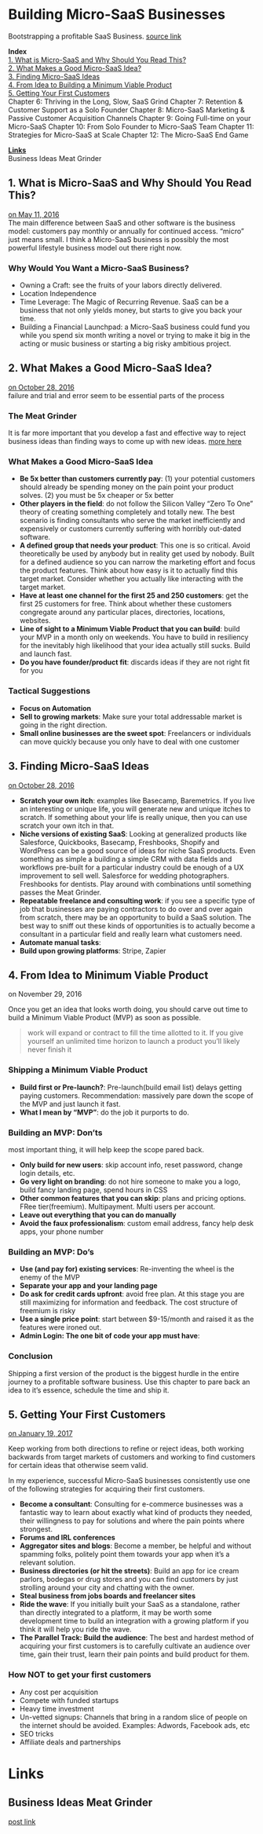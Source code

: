 # Building Micro-SaaS Businesses
Bootstrapping a profitable SaaS Business.
[source link](https://tylertringas.com/micro-saas-ebook/)

**Index**  
[1. What is Micro-SaaS and Why Should You Read This?](#1-what-is-micro-saas-and-why-should-you-read-this)  
[2. What Makes a Good Micro-SaaS Idea?](#2-what-makes-a-good-micro-saas-idea)  
[3. Finding Micro-SaaS Ideas](#3-finding-micro-saas-ideas)  
[4. From Idea to Building a Minimum Viable Product](#4-from-idea-to-minimum-viable-product)  
[5. Getting Your First Customers](#5-getting-your-first-customers)  
Chapter 6: Thriving in the Long, Slow, SaaS Grind
Chapter 7: Retention & Customer Support as a Solo Founder
Chapter 8: Micro-SaaS Marketing & Passive Customer Acquisition Channels
Chapter 9: Going Full-time on your Micro-SaaS
Chapter 10: From Solo Founder to Micro-SaaS Team
Chapter 11: Strategies for Micro-SaaS at Scale
Chapter 12: The Micro-SaaS End Game

[**Links**](#links)  
Business Ideas Meat Grinder

## 1. What is Micro-SaaS and Why Should You Read This?
[on May 11, 2016](https://tylertringas.com/1-what-is-micro-saas/)  
The main difference between SaaS and other software is the business model: customers pay monthly or annually for continued access. “micro” just means small.
I think a Micro-SaaS business is possibly the most powerful lifestyle business model out there right now. 

### Why Would You Want a Micro-SaaS Business?
- Owning a Craft: see the fruits of your labors directly delivered. 
- Location Independence
- Time Leverage: The Magic of Recurring Revenue. SaaS can be a business that not only yields money, but starts to give you back your time.
- Building a Financial Launchpad: a Micro-SaaS business could fund you while you spend six month writing a novel or trying to make it big in the acting or music business or starting a big risky ambitious project.

## 2. What Makes a Good Micro-SaaS Idea?
[on October 28, 2016](https://tylertringas.com/good-micro-saas-ideas/)  
failure and trial and error seem to be essential parts of the process

### The Meat Grinder
It is far more important that you develop a fast and effective way to reject business ideas than finding ways to come up with new ideas. [more here](https://tylertringas.com/business-ideas-meat-grinder/)  

### What Makes a Good Micro-SaaS Idea
- **Be 5x better than customers currently pay**: (1) your potential customers should already be spending money on the pain point your product solves. (2) you must be 5x cheaper or 5x better
- **Other players in the field**: do not follow the Silicon Valley “Zero To One” theory of creating something completely and totally new. The best scenario is finding consultants who serve the market inefficiently and expensively or customers currently suffering with horribly out-dated software. 
- **A defined group that needs your product**: This one is so critical. Avoid theoretically be used by anybody but in reality get used by nobody. Built for a defined audience so you can narrow the marketing effort and focus the product features. Think about how easy is it to actually find this target market. Consider whether you actually like interacting with the target market.
- **Have at least one channel for the first 25 and 250 customers**: get the first 25 customers for free. Think about whether these customers congregate around any particular places, directories, locations, websites.
- **Line of sight to a Minimum Viable Product that you can build**: build your MVP in a month only on weekends. You have to build in resiliency for the inevitably high likelihood that your idea actually still sucks. Build and launch fast.
- **Do you have founder/product fit**: discards ideas if they are not right fit for you

### Tactical Suggestions
- **Focus on Automation**
- **Sell to growing markets**: Make sure your total addressable market is going in the right direction.
- **Small online businesses are the sweet spot**: Freelancers or individuals can move quickly because you only have to deal with one customer

## 3. Finding Micro-SaaS Ideas
[on October 28, 2016](https://tylertringas.com/finding-micro-saas-business-ideas/)  

- **Scratch your own itch**: examples like Basecamp, Baremetrics. If you live an interesting or unique life, you will generate new and unique itches to scratch. If something about your life is really unique, then you can use scratch your own itch in that.
- **Niche versions of existing SaaS**: Looking at generalized products like Salesforce, Quickbooks, Basecamp, Freshbooks, Shopify and WordPress can be a good source of ideas for niche SaaS products. Even something as simple a building a simple CRM with data fields and workflows pre-built for a particular industry could be enough of a UX improvement to sell well. Salesforce for wedding photographers. Freshbooks for dentists. Play around with combinations until something passes the Meat Grinder.
- **Repeatable freelance and consulting work**: if you see a specific type of job that businesses are paying contractors to do over and over again from scratch, there may be an opportunity to build a SaaS solution. The best way to sniff out these kinds of opportunities is to actually become a consultant in a particular field and really learn what customers need.
- **Automate manual tasks**: 
- **Build upon growing platforms**: Stripe, Zapier

## 4. From Idea to Minimum Viable Product
on November 29, 2016

Once you get an idea that looks worth doing, you should carve out time to build a Minimum Viable Product (MVP) as soon as possible. 

> work will expand or contract to fill the time allotted to it. If you give yourself an unlimited time horizon to launch a product you’ll likely never finish it

### Shipping a Minimum Viable Product
- **Build first or Pre-launch?**: Pre-launch(build email list) delays getting paying customers. Recommendation: massively pare down the scope of the MVP and just launch it fast.
- **What I mean by “MVP”**: do the job it purports to do.

### Building an MVP: Don’ts
most important thing, it will help keep the scope pared back.
- **Only build for new users**: skip account info, reset password, change login details, etc.
- **Go very light on branding**: do not hire someone to make you a logo, build fancy landing page, spend hours in CSS
- **Other common features that you can skip**: plans and pricing options. FRee tier(freemium). Multipayment. Multi users per account.
- **Leave out everything that you can do manually** 
- **Avoid the faux professionalism**: custom email address, fancy help desk apps, your phone number

### Building an MVP: Do’s
- **Use (and pay for) existing services**: Re-inventing the wheel is the enemy of the MVP
- **Separate your app and your landing page**
- **Do ask for credit cards upfront**: avoid free plan. At this stage you are still maximizing for information and feedback. The cost structure of freemium is risky
- **Use a single price point**: start between $9-15/month and raised it as the features were ironed out.
- **Admin Login: The one bit of code your app must have**: 

### Conclusion
Shipping a first version of the product is the biggest hurdle in the entire journey to a profitable software business.
Use this chapter to pare back an idea to it’s essence, schedule the time and ship it.


## 5. Getting Your First Customers
[on January 19, 2017](https://tylertringas.com/chapter-5-getting-your-first-customers/)  

Keep working from both directions to refine or reject ideas, both working backwards from target markets of customers and working to find customers for certain ideas that otherwise seem valid.

In my experience, successful Micro-SaaS businesses consistently use one of the following strategies for acquiring their first customers.

- **Become a consultant**: Consulting for e-commerce businesses was a fantastic way to learn about exactly what kind of products they needed, their willingness to pay for solutions and where the pain points where strongest. 
- **Forums and IRL conferences**
- **Aggregator sites and blogs**: Become a member, be helpful and without spamming folks, politely point them towards your app when it’s a relevant solution.
- **Business directories (or hit the streets)**: Build an app for ice cream parlors, bodegas or drug stores and you can find customers by just strolling around your city and chatting with the owner. 
- **Steal business from jobs boards and freelancer sites**
- **Ride the wave**: If you initially built your SaaS as a standalone, rather than directly integrated to a platform, it may be worth some development time to build an integration with a growing platform if you think it will help you ride the wave.
- **The Parallel Track: Build the audience**: The best and hardest method of acquiring your first customers is to carefully cultivate an audience over time, gain their trust, learn their pain points and build product for them. 

### How NOT to get your first customers
- Any cost per acquisition
- Compete with funded startups
- Heavy time investment
- Un-vetted signups: Channels that bring in a random slice of people on the internet should be avoided. Examples: Adwords, Facebook ads, etc
- SEO tricks
- Affiliate deals and partnerships

# Links
## Business Ideas Meat Grinder
[post link](https://tylertringas.com/business-ideas-meat-grinder/)  

